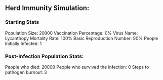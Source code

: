 ## Herd Immunity Simulation:
### Starting Stats
Population Size: 20000
Vaccination Percentage: 0%
Virus Name: Lycanthopy
Mortality Rate: 100%
Basic Reproduction Number: 90%
People Initially Infected: 1
### Post-Infection Population Stats:
People who died: 20000
People who survived the infection: 0
Steps to pathogen burnout: 3